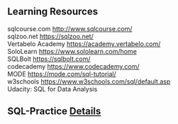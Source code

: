 ## Learning Resources
sqlcourse.com	http://www.sqlcourse.com/ <br>
sqlzoo.net	https://sqlzoo.net/ <br>
Vertabelo Academy	https://academy.vertabelo.com/ <br>
SoloLearn	https://www.sololearn.com/home <br>
SQLBolt	https://sqlbolt.com/ <br>
codecademy	https://www.codecademy.com/ <br>
MODE	https://mode.com/sql-tutorial/ <br>
w3schools	https://www.w3schools.com/sql/default.asp <br>
Udacity: SQL for Data Analysis<br>

## SQL-Practice [Details](https://github.com/MengyaCao/SQL-Practice)
